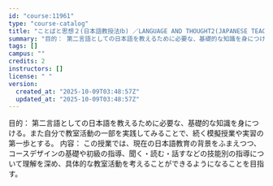 ```yaml
---
id: "course:11961"
type: "course-catalog"
title: "ことばと思想２(日本語教授法Ⅰb) ／LANGUAGE AND THOUGHT2(JAPANESE TEACHING METHODOLOGIES(B))"
summary: "目的： 第二言語としての日本語を教えるために必要な、基礎的な知識を身につける。また自分で教室活動の一部を実践してみることで、続く模擬授業や実習の第一歩とする。 内容： この授業では、現在の日本語教育の背景をふまえつつ、コースデザインの基礎や…"
tags: []
campus: ""
credits: 2
instructors: []
license: " "
version:
  created_at: "2025-10-09T03:48:57Z"
  updated_at: "2025-10-09T03:48:57Z"
---
```


目的： 第二言語としての日本語を教えるために必要な、基礎的な知識を身につける。また自分で教室活動の一部を実践してみることで、続く模擬授業や実習の第一歩とする。 内容： この授業では、現在の日本語教育の背景をふまえつつ、コースデザインの基礎や初級の指導、聞く・読む・話すなどの技能別の指導について理解を深め、具体的な教室活動を考えることができるようになることを目指す。
